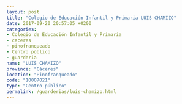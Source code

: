 ```yaml
---
layout: post
title: "Colegio de Educación Infantil y Primaria LUIS CHAMIZO"
date: 2017-09-20 20:57:05 +0200
categories:
- Colegio de Educación Infantil y Primaria
- caceres
- pinofranqueado
- Centro público
- guarderia
name: "LUIS CHAMIZO"
province: "Cáceres"
location: "Pinofranqueado"
code: "10007021"
type: "Centro público"
permalink: /guarderias/luis-chamizo.html
---
```

